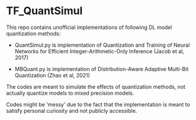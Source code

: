 # TF_QuantSimul
This repo contains unofficial implementations of following DL model quantization methods:

- QuantSimul.py is implementation of Quantization and Training of Neural Networks for Efficient Integer-Arithmetic-Only Inference (Jacob et al, 2017)

- MBQuant.py is implementation of Distribution-Aware Adaptive Multi-Bit Quantization (Zhao et al, 2021)

The codes are meant to simulate the effects of quantization methods, not actually quantize models to mixed precision models. 

Codes might be 'messy' due to the fact that the implementation is meant to satisfy personal curiosity and not publicly accessible.
